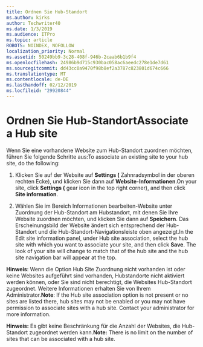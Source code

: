```yaml
---
title: Ordnen Sie Hub-Standort
ms.author: kirks
author: Techwriter40
ms.date: 1/3/2019
ms.audience: ITPro
ms.topic: article
ROBOTS: NOINDEX, NOFOLLOW
localization_priority: Normal
ms.assetid: 50249bb9-3c28-408f-946b-2caab6b1b9f4
ms.openlocfilehash: 24986b9d715c930bac058ac6aeedc278e1de7d61
ms.sourcegitcommit: dd43cc0a9470f98b8ef2a3787c823801d674c666
ms.translationtype: MT
ms.contentlocale: de-DE
ms.lasthandoff: 02/12/2019
ms.locfileid: "29920844"
---
```

# <a name="associate-a-hub-site"></a><span data-ttu-id="66436-102">Ordnen Sie Hub-Standort</span><span class="sxs-lookup"><span data-stu-id="66436-102">Associate a Hub site</span></span>

<span data-ttu-id="66436-103">Wenn Sie eine vorhandene Website zum Hub-Standort zuordnen möchten, führen Sie folgende Schritte aus:</span><span class="sxs-lookup"><span data-stu-id="66436-103">To associate an existing site to your hub site, do the following:</span></span>
  
1. <span data-ttu-id="66436-104">Klicken Sie auf der Website auf **Settings (** Zahnradsymbol in der oberen rechten Ecke), und klicken Sie dann auf **Website-Informationen**.</span><span class="sxs-lookup"><span data-stu-id="66436-104">On your site, click **Settings (** gear icon in the top right corner), and then click **Site information**.</span></span> 
    
2. <span data-ttu-id="66436-p101">Wählen Sie im Bereich Informationen bearbeiten-Website unter Zuordnung der Hub-Standort am Hubstandort, mit denen Sie Ihre Website zuordnen möchten, und klicken Sie dann auf **Speichern**. Das Erscheinungsbild der Website ändert sich entsprechend der Hub-Standort und die Hub-Standort-Navigationsleiste oben angezeigt.</span><span class="sxs-lookup"><span data-stu-id="66436-p101">In the Edit site information panel, under Hub site association, select the hub site with which you want to associate your site, and then click **Save**. The look of your site will change to match that of the hub site and the hub site navigation bar will appear at the top.</span></span> 
    
 <span data-ttu-id="66436-p102">**Hinweis**: Wenn die Option Hub Site Zuordnung nicht vorhanden ist oder keine Websites aufgeführt sind vorhanden, Hubstandorte nicht aktiviert werden können, oder Sie sind nicht berechtigt, die Websites Hub-Standort zugeordnet. Weitere Informationen erhalten Sie von Ihrem Administrator.</span><span class="sxs-lookup"><span data-stu-id="66436-p102">**Note**: If the Hub site association option is not present or no sites are listed there, hub sites may not be enabled or you may not have permission to associate sites with a hub site. Contact your administrator for more information.</span></span> 
  
 <span data-ttu-id="66436-109">**Hinweis:** Es gibt keine Beschränkung für die Anzahl der Websites, die Hub-Standort zugeordnet werden kann.</span><span class="sxs-lookup"><span data-stu-id="66436-109">**Note:** There is no limit on the number of sites that can be associated with a hub site.</span></span> 
  

